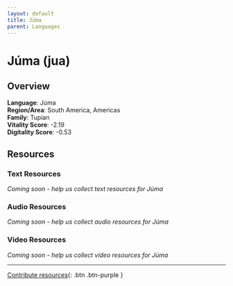 ```yaml
---
layout: default
title: Júma
parent: Languages
---
```


# Júma (jua)

## Overview

**Language**: Júma  
**Region/Area**: South America, Americas  
**Family**: Tupian  
**Vitality Score**: -2.19  
**Digitality Score**: -0.53  

## Resources

### Text Resources
*Coming soon - help us collect text resources for Júma*

### Audio Resources
*Coming soon - help us collect audio resources for Júma*

### Video Resources
*Coming soon - help us collect video resources for Júma*

---

[Contribute resources](https://fairtrain.github.io/){: .btn .btn-purple }
